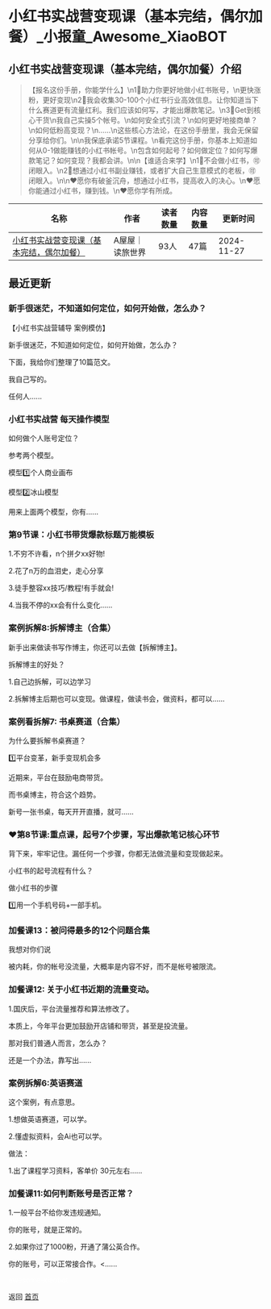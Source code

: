 # 小红书实战营变现课（基本完结，偶尔加餐）_小报童_Awesome_XiaoBOT

## 小红书实战营变现课（基本完结，偶尔加餐）介绍
> 【报名这份手册，你能学什么】\n1⃣️助力你更好地做小红书账号，\n更快涨粉，更好变现\n2⃣️我会收集30-100个小红书行业高效信息。让你知道当下什么赛道更有流量红利。我们应该如何写，才能出爆款笔记。\n3⃣️Get到核心干货\n我自己实操5个帐号。\n如何安全式引流？\n如何更好地接商单？\n如何低粉高变现？\n……\n这些核心方法论，在这份手册里，我会无保留分享给你们。\n\n我保底承诺5节课程。\n看完这份手册，你基本上知道如何从0-1做能赚钱的小红书帐号。\n包含如何起号？如何做定位？如何写爆款笔记？如何变现？我都会讲。\n\n【谁适合来学】\n1⃣️不会做小红书，🉑️闭眼入。\n2⃣️想通过小红书副业赚钱，或者扩大自己生意模式的老板，🉑️闭眼入。\n\n❤️愿你有破釜沉舟，想通过小红书，提高收入的决心。\n❤️愿你能通过小红书，赚到钱。\n❤️愿你学有所成。  
  


|名称|作者|读者数量|内容数量|更新时间|
|---|---|---|---|---|
|[小红书实战营变现课（基本完结，偶尔加餐）](https://xiaobot.net/p/wuwu8844222?refer=0b133df9-27dc-423b-8101-639049001c13)|A屋屋｜读旅世界|93人|47篇|2024-11-27|

## 最近更新
### 新手很迷茫，不知道如何定位，如何开始做，怎么办？

【小红书实战营辅导 案例模仿】

新手很迷茫，不知道如何定位，如何开始做，怎么办？

下面，我给你们整理了10篇范文。

我自己写的。

任何人......

### 小红书实战营 每天操作模型

如何做个人账号定位？

参考两个模型。

模型1️⃣个人商业画布

模型2️⃣冰山模型

用来上面两个模型，你有......

### 第9节课：小红书带货爆款标题万能模板

1.不穷不许看，n个拼夕xx好物!

2.花了n万的血泪史，走心分享

3.徒手整容xx技巧/教程!有手就会!

4.当我不停的xx会有什么变化......

### 案例拆解8:拆解博主（合集）

新手出来做读书写作博主，你还可以去做【拆解博主】。

拆解博主的好处？

1.自己边拆解，可以边学习

2.拆解博主后期也可以变现。做课程，做读书会，做资料，都可以......

### 案例看拆解7: 书桌赛道（合集）

为什么要拆解书桌赛道？

1️⃣平台变革，新手变现机会多

近期来，平台在鼓励电商带货。

而书桌博主，符合这个趋势。

新号一张书桌，每天开开直播，就可......

### ❤️第8节课:重点课，起号7个步骤，写出爆款笔记核心环节

背下来，牢牢记住。漏任何一个步骤，你都无法做流量和变现做起来。

小红书的起号流程有什么？

做小红书的步骤

1️⃣用一个手机号码+一部手机。

### 加餐课13：被问得最多的12个问题合集

我想对你们说

被内耗，你的帐号没流量，大概率是内容不好，而不是帐号被限流。

### 加餐课12: 关于小红书近期的流量变动。

1.国庆后，平台流量推荐和算法修改了。

本质上，今年平台更加鼓励开店铺和带货，甚至是投流量。

那对我们普通人而言，怎么办？

还是一个办法，靠写出......

### 案例拆解6:英语赛道

这个案例，有点意思。

1.想做英语赛道，可以学。

2.懂虚拟资料，会Ai也可以学。

做法：

1.出了课程学习资料，客单价 30元左右......

### 加餐课11:如何判断账号是否正常？

1.一般平台不给你发违规通知。

你的账号，就是正常的。

2.如果你过了1000粉，开通了蒲公英合作。

你的账号，可以正常接合作。<......


<a href="https://github.com/Reno9527/awesome-xiaobot" style="color: white; text-decoration: none;">awesome-xiaobot</a>

返回 [首页](../README.md)
